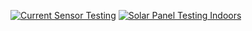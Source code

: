 [![Current Sensor Testing](https://img.youtube.com/vi/Y-yIj-4R2wbA0/0.jpg)](https://www.youtube.com/watch?v=yIj-4R2wbA0 "Current Sensor Testing")
[![Solar Panel Testing Indoors](https://img.youtube.com/vi/Y-p1hI5SreM/0.jpg)](https://www.youtube.com/watch?v=Y-p1hI5SreM "Solar Panel Testing Indoors")
